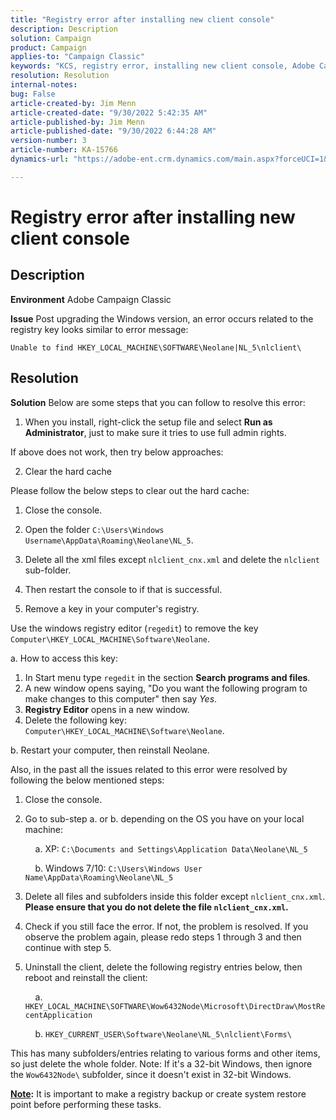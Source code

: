 ```yaml
---
title: "Registry error after installing new client console"
description: Description
solution: Campaign
product: Campaign
applies-to: "Campaign Classic"
keywords: "KCS, registry error, installing new client console, Adobe Campaign Classic, troubleshooting, clear cache, regedit, registry key"
resolution: Resolution
internal-notes: 
bug: False
article-created-by: Jim Menn
article-created-date: "9/30/2022 5:42:35 AM"
article-published-by: Jim Menn
article-published-date: "9/30/2022 6:44:28 AM"
version-number: 3
article-number: KA-15766
dynamics-url: "https://adobe-ent.crm.dynamics.com/main.aspx?forceUCI=1&pagetype=entityrecord&etn=knowledgearticle&id=d210f2ad-8240-ed11-9db1-0022480866ad"

---
```

# Registry error after installing new client console

## Description


<b>Environment</b>
 Adobe Campaign Classic

<b>Issue</b>
 Post upgrading the Windows version, an error occurs related to the registry key looks similar to error message:


```
Unable to find HKEY_LOCAL_MACHINE\SOFTWARE\Neolane|NL_5\nlclient\
```



## Resolution


<b>Solution</b>
Below are some steps that you can follow to resolve this error:

1. When you install, right-click the setup file and select <b>Run as Administrator</b>, just to make sure it tries to use full admin rights.

If above does not work, then try below approaches:

2. Clear the hard cache

Please follow the below steps to clear out the hard cache:

1. Close the console.
2. Open the folder `C:\Users\Windows Username\AppData\Roaming\Neolane\NL_5`.
3. Delete all the xml files except `nlclient_cnx.xml` and delete the `nlclient` sub-folder.
4. Then restart the console to if that is successful.


3. Remove a key in your computer's registry.

Use the windows registry editor (`regedit`) to remove the key `Computer\HKEY_LOCAL_MACHINE\Software\Neolane`.

a. How to access this key:

1. In Start menu type `regedit` in the section <b>Search programs and files</b>.
2. A new window opens saying, "Do you want the following program to make changes to this computer" then say *Yes*.
3. <b>Registry Editor</b> opens in a new window.
4. Delete the following key: `Computer\HKEY_LOCAL_MACHINE\Software\Neolane`.


b. Restart your computer, then reinstall Neolane.



Also, in the past all the issues related to this error were resolved by following the below mentioned steps:

1. Close the console.
2. Go to sub-step a. or b. depending on the OS you have on your local machine:

        a. XP: `C:\Documents and Settings\Application Data\Neolane\NL_5`   

        b. Windows 7/10: `C:\Users\Windows User Name\AppData\Roaming\Neolane\NL_5`
3. Delete all files and subfolders inside this folder except `nlclient_cnx.xml`. <b>Please ensure that you do not delete the file `nlclient_cnx.xml`.</b>
4. Check if you still face the error. If not, the problem is resolved. If you observe the problem again, please redo steps 1 through 3 and then continue with step 5.
5. Uninstall the client, delete the following registry entries below, then reboot and reinstall the client:

        a. `HKEY_LOCAL_MACHINE\SOFTWARE\Wow6432Node\Microsoft\DirectDraw\MostRecentApplication`

        b. `HKEY_CURRENT_USER\Software\Neolane\NL_5\nlclient\Forms\`


This has many subfolders/entries relating to various forms and other items, so just delete the whole folder.
Note: If it's a 32-bit Windows, then ignore the `Wow6432Node\` subfolder, since it doesn't exist in 32-bit Windows.

<u><b>Note</b></u><b>:</b> It is important to make a registry backup or create system restore point before performing these tasks.
